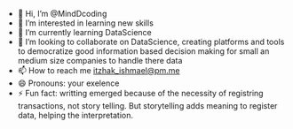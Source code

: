 - 👋 Hi, I’m @MindDcoding
- 👀 I’m interested in learning new skills
- 🌱 I’m currently learning DataScience
- 💞️ I’m looking to collaborate on DataScience, creating platforms and tools to democratize good information based decision making for small an medium size companies to handle there data
- 📫 How to reach me itzhak_ishmael@pm.me
- 😄 Pronouns: your exelence
- ⚡ Fun fact: writting emerged because of the necessity of registring transactions, not story telling. But storytelling adds meaning to register data, helping the interpretation.

<!---
MindDcoding/MindDcoding is a ✨ special ✨ repository because its `README.md` (this file) appears on your GitHub profile.
You can click the Preview link to take a look at your changes.
--->
